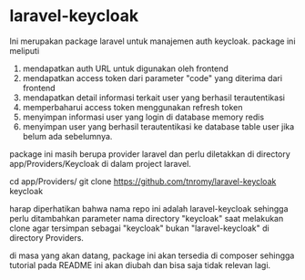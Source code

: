 # laravel-keycloak
Ini merupakan package laravel untuk manajemen auth keycloak. package ini meliputi
1. mendapatkan auth URL untuk digunakan oleh frontend
2. mendapatkan access token dari parameter "code" yang diterima dari frontend
3. mendapatkan detail informasi terkait user yang berhasil terautentikasi
4. memperbaharui access token menggunakan refresh token
5. menyimpan informasi user yang login di database memory redis
6. menyimpan user yang berhasil terautentikasi ke database table user jika belum ada sebelumnya.

package ini masih berupa provider laravel dan perlu diletakkan di directory app/Providers/Keycloak di dalam project laravel.

cd app/Providers/
git clone https://github.com/tnromy/laravel-keycloak keycloak

harap diperhatikan bahwa nama repo ini adalah laravel-keycloak sehingga perlu ditambahkan parameter nama directory "keycloak" saat melakukan clone agar tersimpan sebagai "keycloak" bukan "laravel-keycloak" di directory Providers.

di masa yang akan datang, package ini akan tersedia di composer sehingga tutorial pada README ini akan diubah dan bisa saja tidak relevan lagi.
